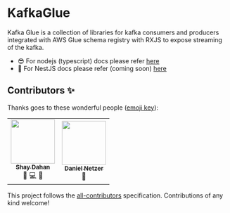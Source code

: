 # KafkaGlue
Kafka Glue is a collection of libraries for kafka consumers and producers integrated with AWS Glue schema registry with RXJS to expose streaming of the kafka.

- 😎 For nodejs (typescript) docs please refer [here](./packages/kafka-glue/README.md)
- 🦁 For NestJS docs please refer (coming soon)             [here](./packages/nest-kafka-glue/README.md)

## Contributors ✨

Thanks goes to these wonderful people ([emoji key](https://allcontributors.org/docs/en/emoji-key)):

<!-- ALL-CONTRIBUTORS-LIST:START - Do not remove or modify this section -->
<!-- prettier-ignore-start -->
<!-- markdownlint-disable -->
<table>
  <tr>
    <td align="center"><a href="https://github.com/ShayDahan99"><img src="https://avatars.githubusercontent.com/u/67263555?v=4" width="100px;" alt=""/><br /><sub><b>Shay Dahan</b></sub></a><br /><a title="Documentation">📖</a> <a title="Code">💻</a> <a title="Ideas, Planning, & Feedback">🤔</a></td>
    <td align="center"><a href="https://github.com/DanielNetzeriAm"><img src="https://avatars.githubusercontent.com/u/35025244?v=4" width="100px;" alt=""/><br /><sub><b>Daniel Netzer</b></sub></a><br /><a title="Ideas, Planning, & Feedback">🤔</a></td>
  </tr>
</table>

<!-- markdownlint-restore -->
<!-- prettier-ignore-end -->

<!-- ALL-CONTRIBUTORS-LIST:END -->

This project follows the [all-contributors](https://github.com/all-contributors/all-contributors) specification. Contributions of any kind welcome!
